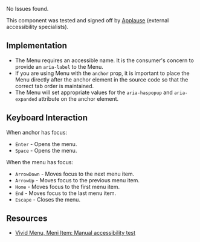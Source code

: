<div class="a11y-test">
  <vwc-icon name="check-solid" connotation="success" size="1"></vwc-icon> 
  <div>
    <p>No Issues found.</p>
    <p>This component was tested and signed off by <a href="https://www.applause.com/">Applause</a> (external accessibility specialists).</p>
  </div>
</div>

## Implementation

- The Menu requires an accessible name. It is the consumer's concern to provide an `aria-label` to the Menu.
- If you are using Menu with the `anchor` prop, it is important to place the Menu directly after the anchor element in the source code so that the correct tab order is maintained.
- The Menu will set appropriate values for the `aria-haspopup` and `aria-expanded` attribute on the anchor element.

## Keyboard Interaction

When anchor has focus:

- `Enter` - Opens the menu.
- `Space` - Opens the menu.

When the menu has focus:

- `ArrowDown` - Moves focus to the next menu item.
- `ArrowUp` - Moves focus to the previous menu item.
- `Home` - Moves focus to the first menu item.
- `End` - Moves focus to the last menu item.
- `Escape` - Closes the menu.

## Resources

- [Vivid Menu, Meni Item: Manual accessibility test](https://docs.google.com/spreadsheets/d/1EOl8Z1OoyPbHPZm1f8JdJK2qS3gcu-CdIT22s0YaEO8/edit?gid=1175911860#gid=1175911860)
